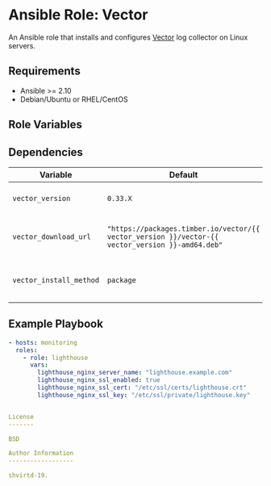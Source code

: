 Ansible Role: Vector
=========

An Ansible role that installs and configures [Vector](https://vector.dev/) log collector on Linux servers.

Requirements
------------

- Ansible >= 2.10
- Debian/Ubuntu or RHEL/CentOS

Role Variables
--------------

Dependencies
------------

| Variable | Default | Description |
|----------|---------|-------------|
| `vector_version` | `0.33.X` | Vector version to install |
| `vector_download_url` | `"https://packages.timber.io/vector/{{ vector_version }}/vector-{{ vector_version }}-amd64.deb"` | Download URL for Vector package |
| `vector_install_method` | `package` | Installation method (package or archive) |

Example Playbook
----------------

```yaml
- hosts: monitoring
  roles:
    - role: lighthouse
      vars:
        lighthouse_nginx_server_name: "lighthouse.example.com"
        lighthouse_nginx_ssl_enabled: true
        lighthouse_nginx_ssl_cert: "/etc/ssl/certs/lighthouse.crt"
        lighthouse_nginx_ssl_key: "/etc/ssl/private/lighthouse.key"


License
-------

BSD

Author Information
------------------

shvirtd-19.
